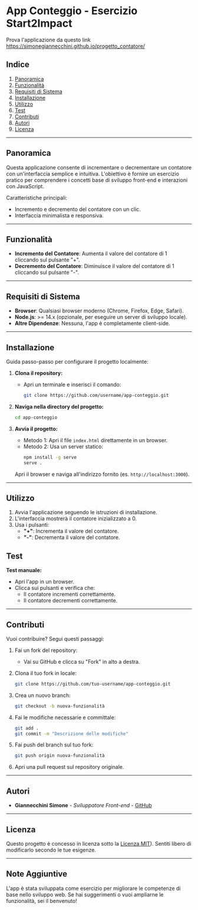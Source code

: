 # App Conteggio - Esercizio Start2Impact

Prova l'applicazione da questo link https://simonegiannecchini.github.io/progetto_contatore/
## Indice

1. [Panoramica](#panoramica)
2. [Funzionalità](#funzionalità)
3. [Requisiti di Sistema](#requisiti-di-sistema)
4. [Installazione](#installazione)
5. [Utilizzo](#utilizzo)
6. [Test](#test)
7. [Contributi](#contributi)
8. [Autori](#autori)
9. [Licenza](#licenza)

---

## Panoramica

Questa applicazione consente di incrementare o decrementare un contatore con un'interfaccia semplice e intuitiva. 
L'obiettivo è fornire un esercizio pratico per comprendere i concetti base di sviluppo front-end e interazioni con JavaScript.

Caratteristiche principali:
- Incremento e decremento del contatore con un clic.
- Interfaccia minimalista e responsiva.

---

## Funzionalità

- **Incremento del Contatore**: Aumenta il valore del contatore di 1 cliccando sul pulsante "+".
- **Decremento del Contatore**: Diminuisce il valore del contatore di 1 cliccando sul pulsante "-".


---

## Requisiti di Sistema

- **Browser**: Qualsiasi browser moderno (Chrome, Firefox, Edge, Safari).
- **Node.js**: >= 14.x (opzionale, per eseguire un server di sviluppo locale).
- **Altre Dipendenze**: Nessuna, l'app è completamente client-side.

---

## Installazione

Guida passo-passo per configurare il progetto localmente:

1. **Clona il repository:**
   - Apri un terminale e inserisci il comando:
     ```bash
     git clone https://github.com/username/app-conteggio.git
     ```

2. **Naviga nella directory del progetto:**
   ```bash
   cd app-conteggio
   ```

3. **Avvia il progetto:**
   - Metodo 1: Apri il file `index.html` direttamente in un browser.
   - Metodo 2: Usa un server statico:
     ```bash
     npm install -g serve
     serve .
     ```
   Apri il browser e naviga all'indirizzo fornito (es. `http://localhost:3000`).

---

## Utilizzo

1. Avvia l'applicazione seguendo le istruzioni di installazione.
2. L'interfaccia mostrerà il contatore inizializzato a 0.
3. Usa i pulsanti:
   - **"+"**: Incrementa il valore del contatore.
   - **"-"**: Decrementa il valore del contatore.
 

## Test

 **Test manuale:**
   - Apri l'app in un browser.
   - Clicca sui pulsanti e verifica che:
     - Il contatore incrementi correttamente.
     - Il contatore decrementi correttamente.
    



---

## Contributi

Vuoi contribuire? Segui questi passaggi:

1. Fai un fork del repository:
   - Vai su GitHub e clicca su "Fork" in alto a destra.

2. Clona il tuo fork in locale:
   ```bash
   git clone https://github.com/tuo-username/app-conteggio.git
   ```

3. Crea un nuovo branch:
   ```bash
   git checkout -b nuova-funzionalità
   ```

4. Fai le modifiche necessarie e committale:
   ```bash
   git add .
   git commit -m "Descrizione delle modifiche"
   ```

5. Fai push del branch sul tuo fork:
   ```bash
   git push origin nuova-funzionalità
   ```

6. Apri una pull request sul repository originale.

---

## Autori

- **Giannecchini Simone** - *Sviluppatore Front-end* - [GitHub](https://simonegiannecchini.github.io/Simone.github.io/)


---

## Licenza

Questo progetto è concesso in licenza sotto la [Licenza MIT](https://mit-license.org/)). Sentiti libero di modificarlo secondo le tue esigenze.

---

## Note Aggiuntive

L'app è stata sviluppata come esercizio per migliorare le competenze di base nello sviluppo web. Se hai suggerimenti o vuoi ampliarne le funzionalità, sei il benvenuto!

